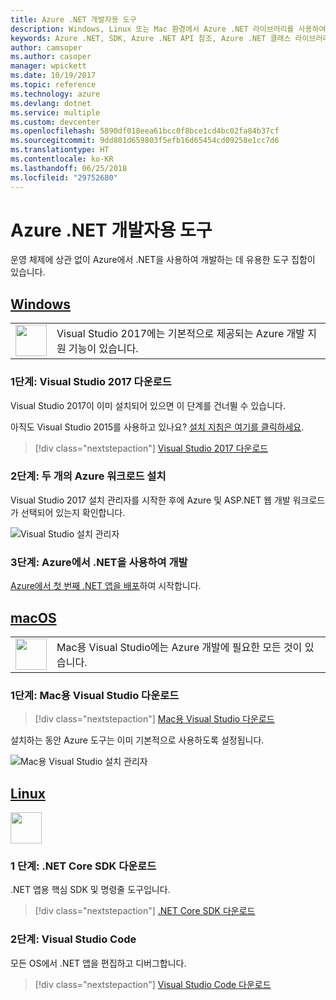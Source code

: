 ```yaml
---
title: Azure .NET 개발자용 도구
description: Windows, Linux 또는 Mac 환경에서 Azure .NET 라이브러리를 사용하여 시작하는 도구를 가져옵니다.
keywords: Azure .NET, SDK, Azure .NET API 참조, Azure .NET 클래스 라이브러리
author: camsoper
ms.author: casoper
manager: wpickett
ms.date: 10/19/2017
ms.topic: reference
ms.technology: azure
ms.devlang: dotnet
ms.service: multiple
ms.custom: devcenter
ms.openlocfilehash: 5890df018eea61bcc0f8bce1cd4bc02fa84b37cf
ms.sourcegitcommit: 9dd801d659803f5efb16d65454cd09258e1cc7d6
ms.translationtype: HT
ms.contentlocale: ko-KR
ms.lasthandoff: 06/25/2018
ms.locfileid: "29752680"
---
```

# <a name="tools-for-net-azure-developers"></a>Azure .NET 개발자용 도구

운영 체제에 상관 없이 Azure에서 .NET을 사용하여 개발하는 데 유용한 도구 집합이 있습니다.

## <a name="windowstabwindows"></a>[Windows](#tab/windows)

<table>
  <tr>
    <td width="50">
        <img src="https://docs.microsoft.com/en-us/media/logos/logo_vs-ide.svg" width="50" height="50"></img>
    </td>
    <td>
        Visual Studio 2017에는 기본적으로 제공되는 Azure 개발 지원 기능이 있습니다.
    </td>
  </tr>
</table>

### <a name="step-1-download-visual-studio-2017"></a>1단계: Visual Studio 2017 다운로드

Visual Studio 2017이 이미 설치되어 있으면 이 단계를 건너뛸 수 있습니다.

아직도 Visual Studio 2015를 사용하고 있나요?  [설치 지침은 여기를 클릭하세요](dotnet-sdk-vs2015-install.md).

> [!div class="nextstepaction"]
> [Visual Studio 2017 다운로드](https://www.visualstudio.com/downloads/)


### <a name="step-2-install-the-two-azure-workloads"></a>2단계: 두 개의 Azure 워크로드 설치

Visual Studio 2017 설치 관리자를 시작한 후에 Azure 및 ASP.NET 웹 개발 워크로드가 선택되어 있는지 확인합니다.

![Visual Studio 설치 관리자](media/dotnet-tools/azure-workloads.png)

### <a name="step-3-develop-with-net-on-azure"></a>3단계: Azure에서 .NET을 사용하여 개발

[Azure에서 첫 번째 .NET 앱을 배포](https://docs.microsoft.com/azure/app-service-web/app-service-web-get-started-dotnet)하여 시작합니다.


## <a name="macostabmacos"></a>[macOS](#tab/macos)
<table>
  <tr>
    <td width="50">
        <img src="https://docs.microsoft.com/en-us/media/logos/logo_vs-mac.svg" width="50" height="50"></img>
    </td>
    <td>
        Mac용 Visual Studio에는 Azure 개발에 필요한 모든 것이 있습니다.
    </td>
  </tr>
</table>


### <a name="step-1-download-visual-studio-for-mac"></a>1단계: Mac용 Visual Studio 다운로드

> [!div class="nextstepaction"]
> [Mac용 Visual Studio 다운로드](https://www.visualstudio.com/vs/visual-studio-mac/)

설치하는 동안 Azure 도구는 이미 기본적으로 사용하도록 설정됩니다.

![Mac용 Visual Studio 설치 관리자](media/dotnet-tools/azure-vsmac.png)

## <a name="linuxtablinux"></a>[Linux](#tab/linux)

<img src="https://docs.microsoft.com/en-us/visualstudio/products/images/vs-code.svg" width="50" height="50"></img>

### <a name="step-1-download-net-core-sdk"></a>1 단계: .NET Core SDK 다운로드

.NET 앱용 핵심 SDK 및 명령줄 도구입니다.

> [!div class="nextstepaction"]
> [.NET Core SDK 다운로드](https://www.microsoft.com/net/core)

### <a name="step-2-visual-studio-code"></a>2단계: Visual Studio Code

모든 OS에서 .NET 앱을 편집하고 디버그합니다.

> [!div class="nextstepaction"]
> [Visual Studio Code 다운로드](https://code.visualstudio.com)